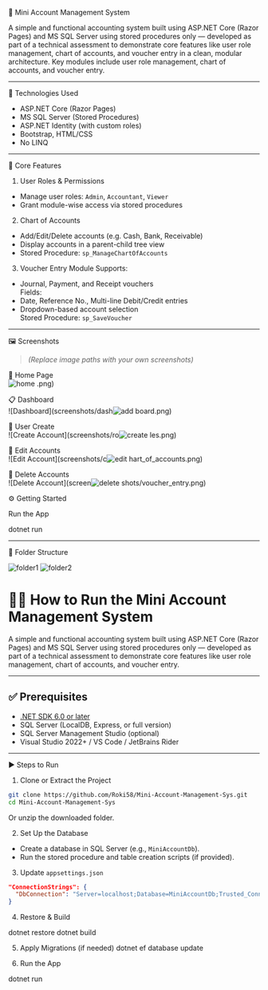  🧾 Mini Account Management System

A simple and functional accounting system built using ASP.NET Core (Razor Pages) and MS SQL Server using stored procedures only — developed as part of a technical assessment to demonstrate core features like user role management, chart of accounts, and voucher entry in a clean, modular architecture. Key modules include user role management, chart of accounts, and voucher entry.

---

🚀 Technologies Used

- ASP.NET Core (Razor Pages)
- MS SQL Server (Stored Procedures)
- ASP.NET Identity (with custom roles)
- Bootstrap, HTML/CSS
- No LINQ

---

🔐 Core Features

 1. User Roles & Permissions
- Manage user roles: `Admin`, `Accountant`, `Viewer`
- Grant module-wise access via stored procedures

 2. Chart of Accounts
- Add/Edit/Delete accounts (e.g. Cash, Bank, Receivable)
- Display accounts in a parent-child tree view
- Stored Procedure: `sp_ManageChartOfAccounts`

 3. Voucher Entry Module
Supports:
- Journal, Payment, and Receipt vouchers  
Fields:
- Date, Reference No., Multi-line Debit/Credit entries  
- Dropdown-based account selection  
Stored Procedure: `sp_SaveVoucher`


---

🖼️ Screenshots

> *(Replace image paths with your own screenshots)*

 🔐 Home Page  
![home](https://github.com/user-attachments/assets/98c92dad-264e-4a4d-b9c7-78f5cf8dcee9)
.png)

📋 Dashboard  
![Dashboard](screenshots/dash![add](https://github.com/user-attachments/assets/4fd71fd3-a67d-4f89-b4fe-dbef2a69f1a7)
board.png)

👥 User Create  
![Create Account](screenshots/ro![create](https://github.com/user-attachments/assets/b1232dea-8aac-475d-9e11-f12f50405ab6)
les.png)

 📘 Edit Accounts  
![Edit Account](screenshots/c![edit](https://github.com/user-attachments/assets/5ba0aa64-6061-4147-8dc9-c21a8807f86c)
hart_of_accounts.png)

 🧾 Delete Accounts  
![Delete Account](screen![delete](https://github.com/user-attachments/assets/d4ceea6f-d371-4b31-84af-3cf4ef8b9ddd)
shots/voucher_entry.png)

⚙️ Getting Started

Run the App

dotnet run

---
📂 Folder Structure

![folder1](https://github.com/user-attachments/assets/9cee4d50-1eb8-4871-83b2-d82a109bb1bd)
![folder2](https://github.com/user-attachments/assets/3bf81322-7448-4e94-b761-28cac8acf103)

# 🏃‍♂️ How to Run the Mini Account Management System

A simple and functional accounting system built using ASP.NET Core (Razor Pages) and MS SQL Server using stored procedures only — developed as part of a technical assessment to demonstrate core features like user role management, chart of accounts, and voucher entry.

---

## ✅ Prerequisites

- [.NET SDK 6.0 or later](https://dotnet.microsoft.com/en-us/download)
- SQL Server (LocalDB, Express, or full version)
- SQL Server Management Studio (optional)
- Visual Studio 2022+ / VS Code / JetBrains Rider

---

 ▶️ Steps to Run

 1. Clone or Extract the Project
```bash
git clone https://github.com/Roki58/Mini-Account-Management-Sys.git
cd Mini-Account-Management-Sys
```
Or unzip the downloaded folder.

 2. Set Up the Database

- Create a database in SQL Server (e.g., `MiniAccountDb`).
- Run the stored procedure and table creation scripts (if provided).

 3. Update `appsettings.json`
```json
"ConnectionStrings": {
  "DbConnection": "Server=localhost;Database=MiniAccountDb;Trusted_Connection=True;"
}
```

 4. Restore & Build

dotnet restore
dotnet build


 5. Apply Migrations (if needed)
dotnet ef database update


 6. Run the App

dotnet run









